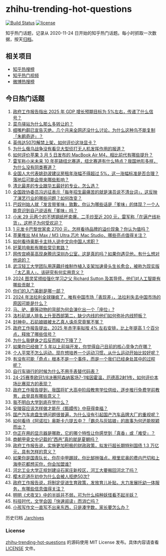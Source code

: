 # zhihu-trending-hot-questions

[![Build Status](https://github.com/justjavac/zhihu-trending-hot-questions/workflows/ci/badge.svg?branch=master)](https://github.com/justjavac/zhihu-trending-hot-questions/actions)
[![license](https://img.shields.io/github/license/justjavac/zhihu-trending-hot-questions)](https://github.com/justjavac/zhihu-trending-hot-questions/blob/master/LICENSE)

知乎热门话题，记录从 2020-11-24
日开始的知乎热门话题。每小时抓取一次数据，按天[归档](./archives)。

## 相关项目

- [知乎热搜榜](https://github.com/justjavac/zhihu-trending-top-search)
- [知乎热门视频](https://github.com/justjavac/zhihu-trending-hot-video)
- [微博热搜榜](https://github.com/justjavac/weibo-trending-hot-search)

## 今日热门话题

<!-- BEGIN -->
<!-- 最后更新时间 Thu Mar 06 2025 05:07:26 GMT+0800 (China Standard Time) -->

1. [政府工作报告指出 2025 年 GDP 增长预期目标为 5%左右，传递了什么信号？](https://www.zhihu.com/question/14099771798)
1. [菜鸟驿站为什么那么多转让的？](https://www.zhihu.com/question/458627547)
1. [细嘴杓鹬已宣告灭绝，几个月来全网还没什么讨论，为什么这种鸟不能复制「朱鹮奇迹」？](https://www.zhihu.com/question/14050233515)
1. [英伟达5070解禁上架，如何评价这块显卡？](https://www.zhihu.com/question/14101563471)
1. [为什么俄乌战争没有看见大型侦打无人机发挥作用的报道？](https://www.zhihu.com/question/12793579709)
1. [如何评价苹果 3 月 5 日发布的 MacBook Air M4，相比前代有哪些提升？](https://www.zhihu.com/question/14167413067)
1. [雷军称小米未来 10 年死磕纽北赛道，纽北赛道有什么特点？我国地形多样，为什么没有同类赛道？](https://www.zhihu.com/question/13927039086)
1. [全国人大代表姚劲波建议房租年涨幅不得超过 5%，这一涨幅标准是否合理？落地后可能会带来哪些影响？](https://www.zhihu.com/question/14031579481)
1. [清北最差的专业跟华五最好的专业，怎么选？](https://www.zhihu.com/question/9466062236)
1. [全国政协委员冯远征表示「每年招生最痛苦的就是演员说不清台词」，这反映了演艺行业的哪些问题？如何改变？](https://www.zhihu.com/question/13957463183)
1. [巴奴创始人就「发言带爹味」致歉，你认为哪些话是「爹味」的体现？一个人能意识到自己说话有「爹味」吗？](https://www.zhihu.com/question/14028862443)
1. [小米 29 元两个的不锈钢纸杯卖爆，二手炒至近 200 元，雷军称「在逼产线补货」，这杯子为何受欢迎？](https://www.zhihu.com/question/14068589311)
1. [1 元发卡巴黎世家卖 2700 元，怎样看待品牌的溢价现象？你认为值吗？](https://www.zhihu.com/question/14093266557)
1. [苹果推出 M4 Max / M3 Ultra 芯片 Mac Studio，哪些亮点值得关注？](https://www.zhihu.com/question/14167658813)
1. [如何看待奥斯卡主持人说中文向中国人求职？](https://www.zhihu.com/question/13908989615)
1. [好莱坞电影有哪些常见套路？](https://www.zhihu.com/question/559470375)
1. [网传宫崎英高现身腾讯深圳办公室，这是真的吗？如果你遇见他，有什么想对他说的？](https://www.zhihu.com/question/14051296341)
1. [武汉轻工大学团队用莲藕纤维制作植入支架加速骨头生长愈合，被称为现实版「太乙真人」，该研究有何实用意义？](https://www.zhihu.com/question/14021590595)
1. [2024 图灵奖颁给强化学习之父 Richard Sutton 及其导师，他们对人工智能有哪些贡献？](https://www.zhihu.com/question/14157320544)
1. [你们的入门美剧是哪一部？](https://www.zhihu.com/question/414169365)
1. [2024 年法拉利全球赚疯了，唯有中国市场「表现差」，法拉利失去中国市场的原因可能是什么？](https://www.zhihu.com/question/13942315140)
1. [马、驴、鹿等动物的背部为何会演化出一个「座位」?](https://www.zhihu.com/question/13732515026)
1. [洛杉矶湖人排名上升至西部第二，缺少内线的他们如何弥补内线短板？](https://www.zhihu.com/question/13971058783)
1. [封神中，石矶娘娘被太乙真人诛杀究竟冤不冤？](https://www.zhihu.com/question/13009520428)
1. [政府工作报告提出，2025 年赤字率拟按 4% 左右安排，比上年提高 1 个百分点，释放了哪些信号？](https://www.zhihu.com/question/14100349727)
1. [为什么我健身之后反而精力下降了？](https://www.zhihu.com/question/12869597905)
1. [如果你已经做了 5 年以上前端开发，你觉得自己目前的核心竞争力在哪？](https://www.zhihu.com/question/13585875553)
1. [个人平常不怎么运动，现在想培养一个运动习惯，从什么运动开始比较好呢？](https://www.zhihu.com/question/11020016948)
1. [有没有可能「奇点」根本不是一个事件，而是一个我们已经身处其中的过程呢？](https://www.zhihu.com/question/13191051716)
1. [自行车骑行的时候为什么不用手表替代码表？](https://www.zhihu.com/question/13516922710)
1. [24-25赛季欧冠1/8决赛阿森纳客场7-1埃因霍温，厄德高2射1传，如何评价本场比赛双方的表现？](https://www.zhihu.com/question/14087776577)
1. [政府工作报告提到，我国将扩大高中阶段教育学位供给，逐步推行免费学前教育，此举具有哪些意义？](https://www.zhihu.com/question/14102574492)
1. [我不明白大学到底在学什么？](https://www.zhihu.com/question/13542075761)
1. [安陵容应该怎样做才能在《甄嬛传》中获得幸福？](https://www.zhihu.com/question/658046021)
1. [国产汽车底盘生锈问题很普遍，为什么没有引起国产汽车品牌大厂的重视呢？](https://www.zhihu.com/question/1411270721)
1. [如何看待《阿诺拉》奥斯卡六提五中？「霸总与灰姑娘」的故事为何还能脱颖而出？](https://www.zhihu.com/question/13893810562)
1. [你正在用的显示器是哪款，它的哪个特性让你感觉到「真香」或「难受」？](https://www.zhihu.com/question/13674303569)
1. [商朝甲骨文中记载的”西邑”真的就是夏朝吗？](https://www.zhihu.com/question/663907597)
1. [政府工作报告说，实施更加积极的财政政策，拟发行超长期特别国债 1.3 万亿元，具有怎样的意义？](https://www.zhihu.com/question/14100933229)
1. [如果你是国青队长，你在中甲踢球，你比郜林强点，穆里尼奥的费内巴切和上海申花都想买你，你会加盟谁?](https://www.zhihu.com/question/14012099501)
1. [河北工业大学正规划建设石家庄新校区，河工大要搬回河北了吗？](https://www.zhihu.com/question/13017478488)
1. [樱木花道在初中为什么会被人拒绝50次?](https://www.zhihu.com/question/22806782)
1. [政府工作报告说，将制定促进生育政策，发放育儿补贴，大力发展托幼一体服务，有哪些信息值得关注？](https://www.zhihu.com/question/14105187564)
1. [明明《犬夜叉》中的半妖并不弱，可为什么纯种妖怪看不起半妖？](https://www.zhihu.com/question/527036199)
1. [科技时代，文学会因「快速阅读」而消亡吗？](https://www.zhihu.com/question/13930067224)
1. [小孩写作文一直写不出来东西，只是凑字数，家长要怎么办？](https://www.zhihu.com/question/13715099585)

<!-- END -->

历史归档 [./archives](./archives)

### License

[zhihu-trending-hot-questions](https://github.com/justjavac/zhihu-trending-hot-questions)
的源码使用 MIT License 发布。具体内容请查看 [LICENSE](./LICENSE) 文件。
